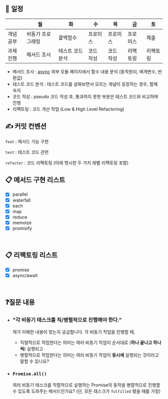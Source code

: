 ## 📅 일정
|  | 월 | 화 | 수 | 목 | 금 | 토 |
|--|--|--|--|--|--|--|
| 개념공부 | 비동기 프로그래밍 | 콜백함수 | 프로미스 | 프로미스 | 프로미스 | 제출 |
| 과제진행 | 메서드 조사  | 테스트 코드 분석 | 코드 작성 | 코드 작성 | 리팩토링 | 리팩토링 |
- 메서드 조사 : [async](https://caolan.github.io/async/v3/) 외부 모듈 페이지에서 함수 내용 분석 (동작원리, 매개변수, 반환값)
- 테스트 코드 분석 : 테스트 코드를 살펴보면서 모르는 개념이 등장하는 경우, 함께 숙지
- 코드 작성 : pseudo 코드 작성 후, 통과하지 못한 부분은 테스트 코드와 비교하며 진행
- 리팩토링 : 코드 개선 작업 (Low & High Level Refactoring)

## ✍️ 커밋 컨벤션
`feat` : 메서드 기능 구현

`test` : 테스트 코드 관련

`refactor` : 코드 리팩토링 (아래 명시한 두 가지 레벨 리팩토링 포함)

## 📋 메서드 구현 리스트
  - [x] parallel
  - [x] waterfall
  - [x] each
  - [x] map
  - [x] reduce
  - [x] memoize
  - [x] promisify

<br/>

## 📋 리팩토링 리스트
  - [x] promise
  - [x] async/await

<br/>

## ❓질문 내용

- ### "각 비동기 태스크를 직/병렬적으로 진행해야 한다."
  제가 이해한 내용이 맞는지 궁금합니다.
  각 비동기 작업을 진행할 때,
  
  - 직렬적으로 작업한다는 의미는 여러 비동기 작업이 순서대로 (**하나 끝나고 하나씩**) 실행되고
  - 병렬적으로 작업한다는 의미는 여러 비동기 작업이 **동시에** 실행되는 것이라고 말할 수 있나요?
- ### `Promise.all()`
  여러 비동기 태스크를 직렬적으로 실행하는 Promise의 동작을 병렬적으로 진행할 수 있도록 도와주는 메서드인가요? 
  (단, 모든 태스크가 `fulfilled` 됐을 때를 가정)




